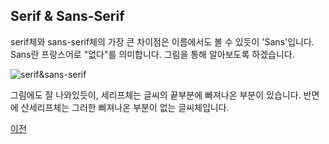 ## Serif & Sans-Serif

serif체와 sans-serif체의 가장 큰 차이점은 이름에서도 볼 수 있듯이 'Sans'입니다. Sans란 프랑스어로 "없다"를 의미합니다. 그림을 통해 알아보도록 하겠습니다.

![serif&sans-serif](http://beyourowngraphicdesigner.co.uk/wp-content/uploads/2015/01/Serif-Sans-Serif-Fonts-diagram-01.png)

그림에도 잘 나와있듯이, 세리프체는 글씨의 끝부분에 빠져나온 부분이 있습니다. 반면에 산세리프체는 그러한 삐져나온 부분이 없는 글씨체입니다.

[이전](Fonts.md "before")


